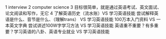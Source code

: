 1 interview
2 computer science
3 目标很简单，就是通过英语考试、英文面试、论文阅读和写作，无它
4 了解英语历史（流水账）VS 学习英语技能
尝试解释英语是什么、音节是什么、（理解trans） VS 学习英语技能
100万本入门资料 VS 一本英文字典
尝试讲述100W字学习方法 VS 学习英语技能
英语重不重要？有多重要？学习英语的八卦、英语专业就业 VS 学习英语技能
